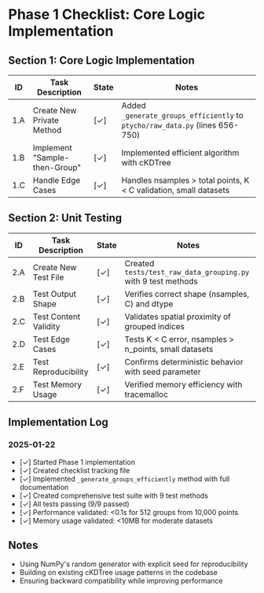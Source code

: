 # Phase 1 Checklist: Core Logic Implementation

## Section 1: Core Logic Implementation

| ID | Task Description | State | Notes |
|----|------------------|-------|-------|
| 1.A | Create New Private Method | [✓] | Added `_generate_groups_efficiently` to `ptycho/raw_data.py` (lines 656-750) |
| 1.B | Implement "Sample-then-Group" | [✓] | Implemented efficient algorithm with cKDTree |
| 1.C | Handle Edge Cases | [✓] | Handles nsamples > total points, K < C validation, small datasets |

## Section 2: Unit Testing  

| ID | Task Description | State | Notes |
|----|------------------|-------|-------|
| 2.A | Create New Test File | [✓] | Created `tests/test_raw_data_grouping.py` with 9 test methods |
| 2.B | Test Output Shape | [✓] | Verifies correct shape (nsamples, C) and dtype |
| 2.C | Test Content Validity | [✓] | Validates spatial proximity of grouped indices |
| 2.D | Test Edge Cases | [✓] | Tests K < C error, nsamples > n_points, small datasets |
| 2.E | Test Reproducibility | [✓] | Confirms deterministic behavior with seed parameter |
| 2.F | Test Memory Usage | [✓] | Verified memory efficiency with tracemalloc |

## Implementation Log

### 2025-01-22
- [✓] Started Phase 1 implementation
- [✓] Created checklist tracking file
- [✓] Implemented `_generate_groups_efficiently` method with full documentation
- [✓] Created comprehensive test suite with 9 test methods
- [✓] All tests passing (9/9 passed)
- [✓] Performance validated: <0.1s for 512 groups from 10,000 points
- [✓] Memory usage validated: <10MB for moderate datasets

## Notes
- Using NumPy's random generator with explicit seed for reproducibility
- Building on existing cKDTree usage patterns in the codebase
- Ensuring backward compatibility while improving performance